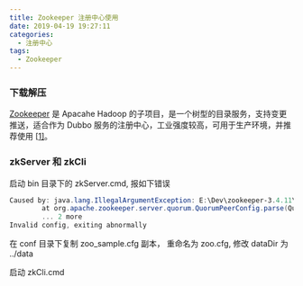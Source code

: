 ```yaml
---
title: Zookeeper 注册中心使用
date: 2019-04-19 19:27:11
categories:
  - 注册中心
tags:
  - Zookeeper
---
```


### 下载解压

<!--more-->

[Zookeeper](https://archive.apache.org/dist/zookeeper/) 是 Apacahe Hadoop 的子项目，是一个树型的目录服务，支持变更推送，适合作为 Dubbo 服务的注册中心，工业强度较高，可用于生产环境，并推荐使用 [[1\]](http://dubbo.apache.org/zh-cn/docs/user/references/registry/zookeeper.html#fn1)。

### zkServer 和 zkCli

启动 bin 目录下的 zkServer.cmd, 报如下错误

```powershell
Caused by: java.lang.IllegalArgumentException: E:\Dev\zookeeper-3.4.11\bin\..\conf\zoo.cfg file is missing
        at org.apache.zookeeper.server.quorum.QuorumPeerConfig.parse(QuorumPeerConfig.java:140)
        ... 2 more
Invalid config, exiting abnormally
```

在 conf 目录下复制 zoo_sample.cfg 副本， 重命名为 zoo.cfg, 修改 dataDir 为 ../data

启动 zkCli.cmd

